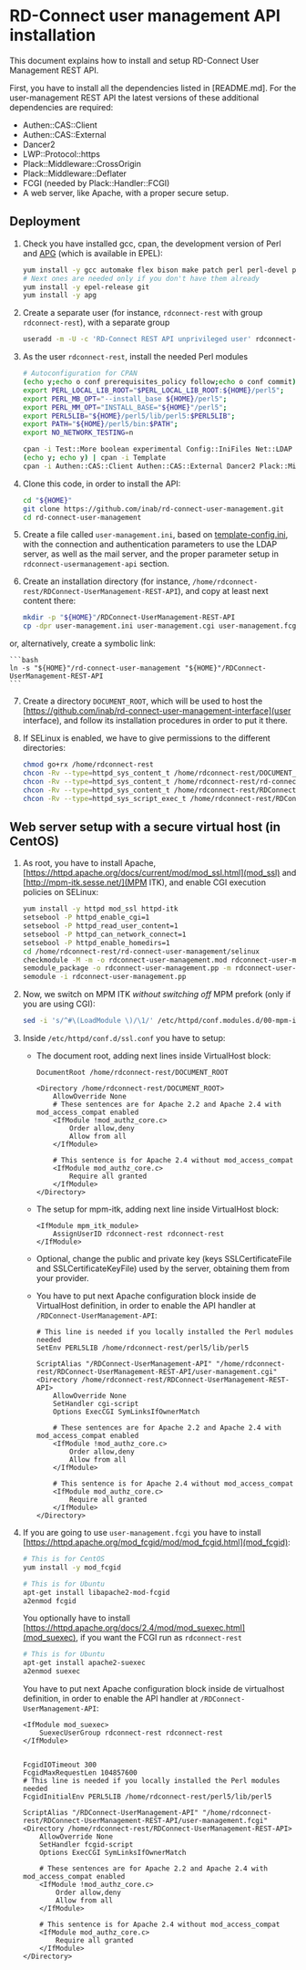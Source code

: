 # RD-Connect user management API installation

This document explains how to install and setup RD-Connect User Management REST API.

First, you have to install all the dependencies listed in [README.md]. For the user-management REST API the latest versions of these additional dependencies are required:

* Authen::CAS::Client
* Authen::CAS::External
* Dancer2
* LWP::Protocol::https
* Plack::Middleware::CrossOrigin
* Plack::Middleware::Deflater
* FCGI	(needed by Plack::Handler::FCGI)
* A web server, like Apache, with a proper secure setup.

## Deployment
1. Check you have installed gcc, cpan, the development version of Perl and [APG](http://www.adel.nursat.kz/apg/ "Another Password Generator") (which is available in EPEL):

	```bash
	yum install -y gcc automake flex bison make patch perl perl-devel perl-CPAN perl-Net-IDN-Encode perl-IO-Compress perl-Net-SSLeay perl-Crypt-SSLeay perl-XML-LibXML
	# Next ones are needed only if you don't have them already
	yum install -y epel-release git
	yum install -y apg
	```
	
2. Create a separate user (for instance, `rdconnect-rest` with group `rdconnect-rest`), with a separate group

	```bash
	useradd -m -U -c 'RD-Connect REST API unprivileged user' rdconnect-rest
	```

3. As the user `rdconnect-rest`, install the needed Perl modules

	```bash
	# Autoconfiguration for CPAN
	(echo y;echo o conf prerequisites_policy follow;echo o conf commit)|cpan
	export PERL_LOCAL_LIB_ROOT="$PERL_LOCAL_LIB_ROOT:${HOME}/perl5";
	export PERL_MB_OPT="--install_base ${HOME}/perl5";
	export PERL_MM_OPT="INSTALL_BASE="${HOME}"/perl5";
	export PERL5LIB="${HOME}/perl5/lib/perl5:$PERL5LIB";
	export PATH="${HOME}/perl5/bin:$PATH";
	export NO_NETWORK_TESTING=n
	
	cpan -i Test::More boolean experimental Config::IniFiles Net::LDAP MIME::Base64 Digest::MD5 Digest::SHA1 JSON::Validator Email::Address Email::MIME Email::Sender::Transport::SMTPS Env File::MimeInfo Text::Unidecode
	(echo y; echo y) | cpan -i Template
	cpan -i Authen::CAS::Client Authen::CAS::External Dancer2 Plack::Middleware::CrossOrigin Plack::Middleware::Deflater FCGI
	```

4. Clone this code, in order to install the API:

	```bash
	cd "${HOME}"
	git clone https://github.com/inab/rd-connect-user-management.git
	cd rd-connect-user-management
	```

5. Create a file called `user-management.ini`, based on [template-config.ini](template-config.ini), with the connection and authentication parameters to use the LDAP server, as well as the mail server, and the proper parameter setup in `rdconnect-usermanagement-api` section.

6. Create an installation directory (for instance, `/home/rdconnect-rest/RDConnect-UserManagement-REST-API`), and copy at least next content there:

	```bash
	mkdir -p "${HOME}"/RDConnect-UserManagement-REST-API
	cp -dpr user-management.ini user-management.cgi user-management.fcgi user-management.psgi libs "${HOME}"/RDConnect-UserManagement-REST-API
	```

  or, alternatively, create a symbolic link:
  
	```bash
	ln -s "${HOME}"/rd-connect-user-management "${HOME}"/RDConnect-UserManagement-REST-API
	```

7. Create a directory `DOCUMENT_ROOT`, which will be used to host the [https://github.com/inab/rd-connect-user-management-interface](user interface), and follow its installation procedures in order to put it there.

8. If SELinux is enabled, we have to give permissions to the different directories:

	```bash
	chmod go+rx /home/rdconnect-rest
	chcon -Rv --type=httpd_sys_content_t /home/rdconnect-rest/DOCUMENT_ROOT
	chcon -Rv --type=httpd_sys_content_t /home/rdconnect-rest/rd-connect-user-management
	chcon -Rv --type=httpd_sys_content_t /home/rdconnect-rest/RDConnect-UserManagement-REST-API
	chcon -Rv --type=httpd_sys_script_exec_t /home/rdconnect-rest/RDConnect-UserManagement-REST-API/user-management.cgi
	```

## Web server setup with a secure virtual host (in CentOS)

1. As root, you have to install Apache, [https://httpd.apache.org/docs/current/mod/mod_ssl.html](mod_ssl) and [http://mpm-itk.sesse.net/](MPM ITK), and enable CGI execution policies on SELinux:
	
	```bash
	yum install -y httpd mod_ssl httpd-itk
	setsebool -P httpd_enable_cgi=1
	setsebool -P httpd_read_user_content=1
	setsebool -P httpd_can_network_connect=1
	setsebool -P httpd_enable_homedirs=1
	cd /home/rdconnect-rest/rd-connect-user-management/selinux
	checkmodule -M -m -o rdconnect-user-management.mod rdconnect-user-management.te
	semodule_package -o rdconnect-user-management.pp -m rdconnect-user-management.mod
	semodule -i rdconnect-user-management.pp
	```

2. Now, we switch on MPM ITK *without switching off* MPM prefork (only if you are using CGI):

	```bash
	sed -i 's/^#\(LoadModule \)/\1/' /etc/httpd/conf.modules.d/00-mpm-itk.conf
	```

3. Inside `/etc/httpd/conf.d/ssl.conf` you have to setup:

	* The document root, adding next lines inside VirtualHost block:
	
		```
		DocumentRoot /home/rdconnect-rest/DOCUMENT_ROOT
		
		<Directory /home/rdconnect-rest/DOCUMENT_ROOT>
			AllowOverride None
			# These sentences are for Apache 2.2 and Apache 2.4 with mod_access_compat enabled
			<IfModule !mod_authz_core.c>
				Order allow,deny
				Allow from all
			</IfModule>
			
			# This sentence is for Apache 2.4 without mod_access_compat
			<IfModule mod_authz_core.c>
				Require all granted
			</IfModule>
		</Directory>
		```
	
	* The setup for mpm-itk, adding next line inside VirtualHost block:
	
		```
		<IfModule mpm_itk_module>
			AssignUserID rdconnect-rest rdconnect-rest
		</IfModule>
		```
	
	* Optional, change the public and private key (keys SSLCertificateFile and SSLCertificateKeyFile) used by the server, obtaining them from your provider.


	* You have to put next Apache configuration block inside de VirtualHost definition, in order to enable the API handler at `/RDConnect-UserManagement-API`:
	
		```
		# This line is needed if you locally installed the Perl modules needed
		SetEnv PERL5LIB /home/rdconnect-rest/perl5/lib/perl5
		
		ScriptAlias "/RDConnect-UserManagement-API" "/home/rdconnect-rest/RDConnect-UserManagement-REST-API/user-management.cgi"
		<Directory /home/rdconnect-rest/RDConnect-UserManagement-REST-API>
			AllowOverride None
			SetHandler cgi-script
			Options ExecCGI SymLinksIfOwnerMatch
			
			# These sentences are for Apache 2.2 and Apache 2.4 with mod_access_compat enabled
			<IfModule !mod_authz_core.c>
				Order allow,deny
				Allow from all
			</IfModule>
			
			# This sentence is for Apache 2.4 without mod_access_compat
			<IfModule mod_authz_core.c>
				Require all granted
			</IfModule>
		</Directory>
		```
	
5. If you are going to use `user-management.fcgi` you have to install [https://httpd.apache.org/mod_fcgid/mod/mod_fcgid.html](mod_fcgid):

	
	```bash
	# This is for CentOS
	yum install -y mod_fcgid
	```
	
	```bash
	# This is for Ubuntu
	apt-get install libapache2-mod-fcgid
	a2enmod fcgid
	```
	
	You optionally have to install [https://httpd.apache.org/docs/2.4/mod/mod_suexec.html](mod_suexec), if you want the FCGI run as `rdconnect-rest`
	
	```bash
	# This is for Ubuntu
	apt-get install apache2-suexec
	a2enmod suexec
	```

	You have to put next Apache configuration block inside de virtualhost definition, in order to enable the API handler at `/RDConnect-UserManagement-API`:
	
	```
	<IfModule mod_suexec>
		SuexecUserGroup rdconnect-rest rdconnect-rest
	</IfModule>
	
	
	FcgidIOTimeout 300
	FcgidMaxRequestLen 104857600
	# This line is needed if you locally installed the Perl modules needed
	FcgidInitialEnv PERL5LIB /home/rdconnect-rest/perl5/lib/perl5
	
	ScriptAlias "/RDConnect-UserManagement-API" "/home/rdconnect-rest/RDConnect-UserManagement-REST-API/user-management.fcgi"
	<Directory /home/rdconnect-rest/RDConnect-UserManagement-REST-API>
		AllowOverride None
		SetHandler fcgid-script
		Options ExecCGI SymLinksIfOwnerMatch
		
		# These sentences are for Apache 2.2 and Apache 2.4 with mod_access_compat enabled
		<IfModule !mod_authz_core.c>
			Order allow,deny
			Allow from all
		</IfModule>
		
		# This sentence is for Apache 2.4 without mod_access_compat
		<IfModule mod_authz_core.c>
			Require all granted
		</IfModule>
	</Directory>
	```
